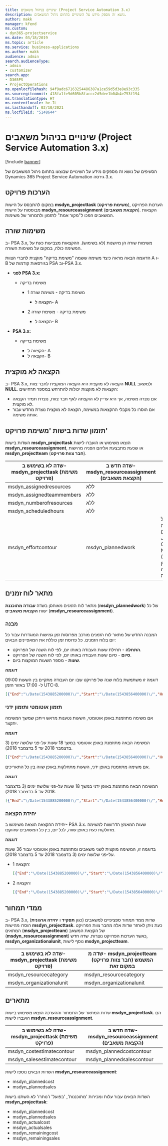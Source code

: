 ```yaml
---
title: שינויים בניהול משאבים (Project Service Automation 3.x)
description: נושא זה מספק מידע על השינויים בתחום ניהול המשאבים.
author: makk
manager: kfend
ms.custom:
- dyn365-projectservice
ms.date: 03/18/2019
ms.topic: article
ms.service: business-applications
ms.author: makk
audience: admin
search.audienceType:
- admin
- customizer
search.app:
- D365PS
- ProjectOperations
ms.openlocfilehash: 94f9adc67163254486387a1ce59d5d3e8e93c335
ms.sourcegitcommit: 418fa1fe9d605b8faccc2d5dee1b04b4e753f194
ms.translationtype: HT
ms.contentlocale: he-IL
ms.lasthandoff: 02/10/2021
ms.locfileid: "5148644"
---
```

# <a name="resource-management-changes-project-service-automation-3x"></a>שינויים בניהול משאבים (Project Service Automation 3.x)

[!include [banner](../../includes/psa-now-project-operations.md)]

הסעיפים של נושא זה מספקים מידע על השינויים שבוצעו בתחום ניהול המשאבים של Dynamics 365 Project Service Automation גירסה ‎3.x.

## <a name="project-estimates"></a>הערכות פרויקט

במקום להתבסס על הישות **msdyn\_projecttask** (**משימת פרויקט‬**), הערכות הפרויקט מבוססות על הישות **msdyn\_resourceassignment** (**הקצאת משאבים‬**). הקצאות המשאבים הפכו ל"מקור אמת" לתזמון ולתמחור של משימות.

## <a name="line-tasks"></a>משימות שורה

ב- PSA 3.x, משימות שורה הן מיושנות (לא בשימוש). ההקצאות מצביעות כעת על המשימה כולה, במקום על משימות השורה.

הדוגמה הבאה מראה כיצד משימה ששמה "משימת בדיקה" מוקצית לחברי הצוות A ו- B בגירסאות קודמות של PSA וב-PSA 3.x.

- **לפני PSA 3.x:**

    - משימת בדיקה

        - משימת בדיקה - משימת שורה 1

            - הקצאה ל- A

        - משימת בדיקה - משימת שורה 2

            - הקצאה ל- B

- **PSA 3.x:**

    - משימת בדיקה

        - הקצאה ל- A
        - הקצאה ל- B

## <a name="unassigned-assignment"></a>הקצאה לא מוקצית

ב- PSA 3.x, הקצאה לא מוקצית היא הקצאה המוקצית לחבר צוות **NULL** ולמשאב **NULL**. הקצאות לא מוקצות יכולות להתרחש במספר תרחישים:

- אם נוצרה משימה, אך היא עדיין לא הוקצתה לאף חבר צוות, נוצרת תמיד הקצאה לא מוקצית. 
- אם הוסרו כל מקבלי ההקצאות במשימה, הקצאה לא מוקצית נוצרת מחדש עבור אותה משימה.

## <a name="scheduling-fields-on-the-project-task-entity"></a>תזמון שדות בישות 'משימת פרויקט'

השדות בישות **msdyn\_projecttask** הוצאו משימוש או הועברו לישות **msdyn\_resourceassignment**, או שכעת מתבצעת אליהם הפניה מהישות **msdyn\_projectteam** (**חבר צוות פרויקט**).

| שדה לא בשימוש ב- msdyn\_projecttask (משימת פרויקט) | שדה חדש ב- msdyn\_resourceassignment (הקצאת משאבים) | הערה |
|---|---|---|
| msdyn\_assignedresources | ללא | |
| msdyn\_assignedteammembers | ללא | |
| msdyn\_numberofresources | ללא | |
| msdyn\_scheduledhours | ללא | |
| msdyn\_effortcontour | msdyn\_plannedwork | התבנית של מבנה הנתונים JavaScript Object Notation ‏(JSON) המאוחסן בשדה שונתה. |

## <a name="schedule-contour"></a>מתאר לוח זמנים

מתאר לוח הזמנים מאוחסן בשדה **עבודה מתוכננת‬** (**msdyn\_plannedwork**) של כל ישות **הקצאת משאבים** (**msdyn\_resourceassignment**).

### <a name="structure"></a>מבנה

המבנה החדש של מתאר לוח הזמנים מורכב מפרוסות זמן גמישות המוגדרות עבור כל יום בלוח הזמנים. כל פרוסת זמן כוללת את המאפיינים הבאים:

- **התחלה** - תחילת שעות העבודה באותו יום, לפי לוח השנה של הפרויקט.
- **סיום** - סיום שעות העבודה באותו יום, לפי לוח השנה של הפרויקט.
- **שעות** - מספר השעות המוקצות ביום.

**דוגמה**

דוגמה זו משתמשת בלוח שנה של פרויקט שבו יום העבודה מתקיים בין השעות 09:00 ל- 17:00 באזור הזמן UTC-8.

```json
[{"End":"\/Date(1543885200000)\/","Start":"\/Date(1543856400000)\/","Hours":8},{"End":"\/Date(1543971600000)\/","Start":"\/Date(1543942800000)\/","Hours":8},{"End":"\/Date(1544058000000)\/","Start":"\/Date(1544029200000)\/","Hours":2}]
```

### <a name="auto-scheduling-and-manual-scheduling"></a>תזמון אוטומטי ותזמון ידני

אם משימה מתוזמנת באופן אוטומטי, השעות נטענות מראש וייתכן שמשך המשימה יתקצר.

**דוגמה**

המשימה הבאה מתוזמנת באופן אוטומטי במשך 18 שעות על-פני שלושה ימים (3 בדצמבר 2018 עד 5 בדצמבר 2018).

```json
[{"End":"\/Date(1543885200000)\/","Start":"\/Date(1543856400000)\/","Hours":8},{"End":"\/Date(1543971600000)\/","Start":"\/Date(1543942800000)\/","Hours":8},{"End":"\/Date(1544058000000)\/","Start":"\/Date(1544029200000)\/","Hours":2}]
```

אם משימה מתוזמנת באופן ידני, השעות מתחלקות באופן שווה בין כל התאריכים.

**דוגמה**

המשימה הבאה מתוזמנת באופן ידני במשך 18 שעות על-פני שלושה ימים (3 בדצמבר 2018 עד 5 בדצמבר 2018).

```json
[{"End":"\/Date(1543885200000)\/","Start":"\/Date(1543856400000)\/","Hours":6},{"End":"\/Date(1543971600000)\/","Start":"\/Date(1543942800000)\/","Hours":6},{"End":"\/Date(1544058000000)\/","Start":"\/Date(1544029200000)\/","Hours":6}]
```

### <a name="assignment-unit"></a>יחידת הקצאה

יחידת ההקצאה הוצאה משימוש ב- PSA 3.x. שעות המאמץ הדרושות למשימה מחולקות כעת באופן שווה, לכל יום, בין כל המשאבים שהוקצו.

**דוגמה**

בדוגמה זו, המשימה מוקצית לשני משאבים ומתוזמנת באופן אוטומטי עבור 36 שעות על-פני שלושה ימים (3 בדצמבר 2018 עד 5 בדצמבר 2018).

- הקצאה 1:

    ```json
    [{"End":"\/Date(1543885200000)\/","Start":"\/Date(1543856400000)\/","Hours":8},{"End":"\/Date(1543971600000)\/","Start":"\/Date(1543942800000)\/","Hours":8},{"End":"\/Date(1544058000000)\/","Start":"\/Date(1544029200000)\/","Hours":2}]
    ```

- הקצאה 2:

    ```json
    [{"End":"\/Date(1543885200000)\/","Start":"\/Date(1543856400000)\/","Hours":8},{"End":"\/Date(1543971600000)\/","Start":"\/Date(1543942800000)\/","Hours":8},{"End":"\/Date(1544058000000)\/","Start":"\/Date(1544029200000)\/","Hours":2}]
    ```

## <a name="pricing-dimensions"></a>ממדי תמחור

ב- PSA 3.x, שדות ממד תמחור ספציפיים למשאבים (כגון **תפקיד** ו **יחידה ארגונית**) הוסרו מהישות **msdyn‎\_projecttask‎**. כעת ניתן לאחזר שדות אלה מחבר צוות הפרויקט המתאים (**msdyn\_projectteam**) של הקצאת המשאב (**msdyn\_resourceassignment**) כאשר הערכות הפרויקט נוצרות. שדה חדש, **msdyn\_organizationalunit**, נוסף לישות **msdyn\_projectteam**.

| שדה לא בשימוש ב- msdyn\_projecttask (משימת פרויקט) | שדה מ- msdyn\_projectteam (חבר צוות פרויקט) המשמש במקום זאת |
|---|---|
| msdyn\_resourcecategory | msdyn\_resourcecategory |
| msdyn\_organizationalunit | msdyn\_organizationalunit |

## <a name="contours"></a>מתארים

שדות המתאר של התמחור וההערכה הוצאו משימוש בישות **msdyn\_projecttask**. הם הועברו לישות **msdyn\_resourceassignment**.

| שדה לא בשימוש ב- msdyn\_projecttask (משימת פרויקט) | שדה חדש ב- msdyn\_resourceassignment (הקצאת משאבים) |
|---|---|
| msdyn\_costestimatecontour | msdyn\_plannedcostcontour |
| msdyn\_salesestimatecontour | msdyn\_plannedsalescontour |

השדות הבאים נוספו לישות **msdyn\_resourceassignment**:

* msdyn\_plannedcost
* msdyn\_plannedsales

השדות הבאים עבור עלות ומכירות 'מתוכננות', 'בפועל' ו'נותרו' לא השתנו בישות **msdyn\_projecttask**:

* msdyn\_plannedcost
* msdyn\_plannedsales
* msdyn\_actualcost
* msdyn\_actualsales
* msdyn\_remainingcost
* msdyn\_remainingsales
